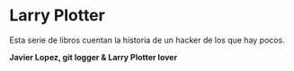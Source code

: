 # Larry Plotter

Esta serie de libros cuentan la historia de un hacker de los que hay pocos.

**Javier Lopez, git logger & Larry Plotter lover**
